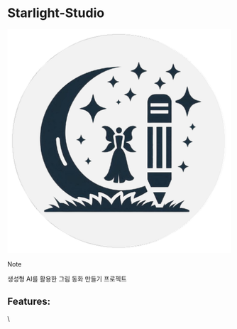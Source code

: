 # Starlight-Studio

![별빛 창작소](/public/logo512.png)

> [!NOTE]
> 생성형 AI를 활용한 그림 동화 만들기 프로젝트

## Features:

\

